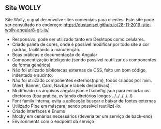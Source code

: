 ## Site WOLLY 
Site Wolly, o qual desenvolve sites comerciais para clientes.
Este site pode ser consultado no endereço: https://dustanisci.github.io/28-11-2019-site-wolly-angular8-git-io/

- Responsivo, pode ser utilizado tanto em Desktops como celulares.
- Criado paleta de cores, onde é possível modificar por todo site a cor padrão, facilitando a manutenção.
- Boas práticas e documentação do Angular
- Componentização inteligente (sendo possível reutilizar os componentes de forma genérica)
- Não foi utilizado bibliotecas externas de CSS, feito um bom código, indentado e sucinto.
- Não foi utilizado componentes externos(npm), todos criados por mim.
(Alert, Banner, Card, Navbar e labels descritivas)
- Modificado os arquivos angular.json e tsconfig.json para encurtar os diretórios (boa prática, evitando  diretórios longos ../../../../../)
- Font family interna, evita a aplicação buscar e baixar de fontes externas
- Utilizado Pipe em máscara, sendo possível reutilizá-lo.
- Criado Interfaces e Enums
- Mocky em cenários necessários (deveria ter um serviço de back-end)
- Environments com o endpoint do serviço
